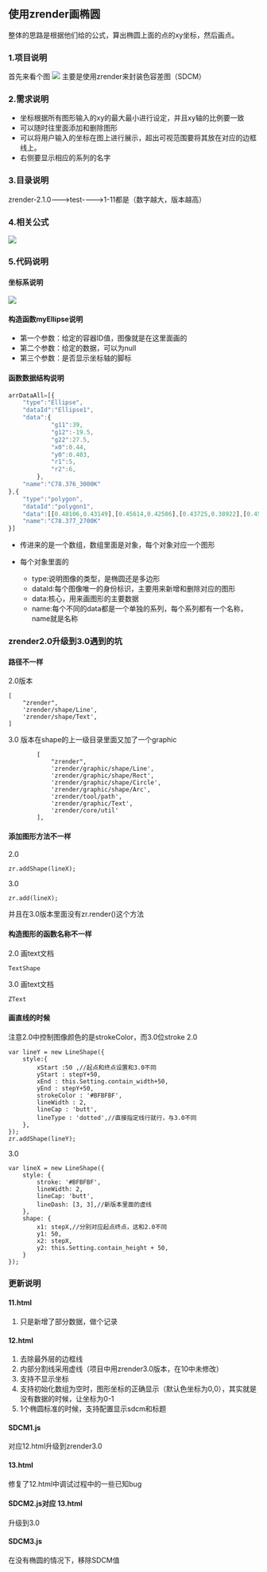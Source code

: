 使用zrender画椭圆
-----
整体的思路是根据他们给的公式，算出椭圆上面的点的xy坐标，然后画点。

### 1.项目说明
首先来看个图
![](images/1.gif)
主要是使用zrender来封装色容差图（SDCM）

### 2.需求说明
- 坐标根据所有图形输入的xy的最大最小进行设定，并且xy轴的比例要一致
- 可以随时往里面添加和删除图形
- 可以将用户输入的坐标在图上进行展示，超出可视范围要将其放在对应的边框线上。
- 右侧要显示相应的系列的名字
### 3.目录说明
zrender-2.1.0--->test---->1-11都是（数字越大，版本越高）

### 4.相关公式
![](images/1.jpg)
### 5.代码说明
#### 坐标系说明
![](images/1.png)

#### 构造函数myEllipse说明
- 第一个参数：给定的容器ID值，图像就是在这里面画的
- 第二个参数：给定的数据，可以为null
- 第三个参数：是否显示坐标轴的脚标

#### 函数数据结构说明
```javascript
arrDataAll=[{
    "type":"Ellipse",
    "dataId":"Ellipse1",
    "data":{
            "g11":39,
            "g12":-19.5,
            "g22":27.5,
            "x0":0.44,
            "y0":0.403,
            "r1":5,
            "r2":6,
        },
    "name":"C78.376_3000K"
},{
    "type":"polygon",
    "dataId":"polygon1",
    "data":[[0.48106,0.43149],[0.45614,0.42586],[0.43725,0.38922],[0.45906,0.39406]],
    "name":"C78.377_2700K"  
}]
```
- 传进来的是一个数组，数组里面是对象，每个对象对应一个图形

- 每个对象里面的
    - type:说明图像的类型，是椭圆还是多边形
    - dataId:每个图像唯一的身份标识，主要用来新增和删除对应的图形
    - data:核心，用来画图形的主要数据
    - name:每个不同的data都是一个单独的系列，每个系列都有一个名称，name就是名称

### zrender2.0升级到3.0遇到的坑
#### 路径不一样
2.0版本
```
[
    "zrender",
    'zrender/shape/Line',
    'zrender/shape/Text',
]
```

3.0 版本在shape的上一级目录里面又加了一个graphic
```
        [
            "zrender",
            'zrender/graphic/shape/Line',
            'zrender/graphic/shape/Rect',
            'zrender/graphic/shape/Circle',
            'zrender/graphic/shape/Arc',
            'zrender/tool/path',
            'zrender/graphic/Text',
            'zrender/core/util'
        ],
```

#### 添加图形方法不一样
2.0
```
zr.addShape(lineX);
```
3.0
```
zr.add(lineX);
```
并且在3.0版本里面没有zr.render()这个方法

#### 构造图形的函数名称不一样
2.0 画text文档
```
TextShape
```
3.0 画text文档
```
ZText
```
#### 画直线的时候
注意2.0中控制图像颜色的是strokeColor，而3.0位stroke
2.0
```
var lineY = new LineShape({
    style:{
        xStart :50 ,//起点和终点设置和3.0不同
        yStart : stepY+50,
        xEnd : this.Setting.contain_width+50,
        yEnd : stepY+50,
        strokeColor : '#BFBFBF', 
        lineWidth : 2,
        lineCap : 'butt',
        lineType : 'dotted',//直接指定线行就行，与3.0不同
    },
});
zr.addShape(lineY);
```
3.0
```
var lineX = new LineShape({
    style: {
        stroke: '#BFBFBF', 
        lineWidth: 2,
        lineCap: 'butt',
        lineDash: [3, 3],//新版本里面的虚线
    },
    shape: {
        x1: stepX,//分别对应起点终点，这和2.0不同
        y1: 50,
        x2: stepX,
        y2: this.Setting.contain_height + 50,
    }
});
```

### 更新说明
#### 11.html
1. 只是新增了部分数据，做个记录
#### 12.html
1. 去除最外层的边框线
2. 内部分割线采用虚线（项目中用zrender3.0版本，在10中未修改）
3. 支持不显示坐标
4. 支持初始化数组为空时，图形坐标的正确显示（默认色坐标为0,0），其实就是没有数据的时候，让坐标为0-1
5. 1个椭圆标准的时候，支持配置显示sdcm和标题

#### SDCM1.js
对应12.html升级到zrender3.0

#### 13.html
修复了12.html中调试过程中的一些已知bug

#### SDCM2.js对应 13.html
升级到3.0

#### SDCM3.js
在没有椭圆的情况下，移除SDCM值

